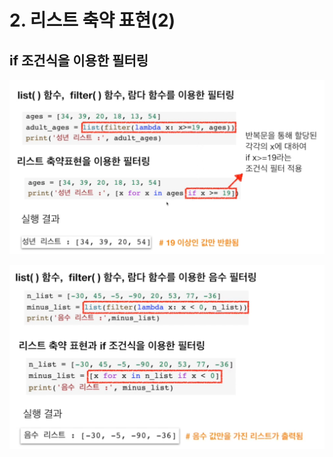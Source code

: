 # 2. 리스트 축약 표현\(2\)

## if 조건식을 이용한 필터링

![](.gitbook/assets/2019-12-29-3.31.54.png)

![](.gitbook/assets/2019-12-29-3.32.56.png)



